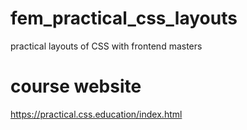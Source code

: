 # fem_practical_css_layouts
practical layouts of CSS with frontend masters


# course website 
https://practical.css.education/index.html

